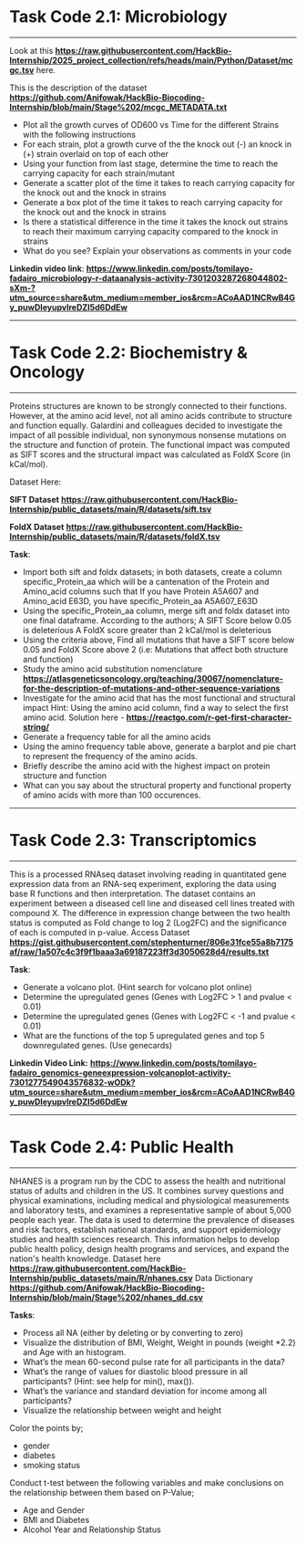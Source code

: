 # Task Code 2.1: Microbiology
---
Look at this **https://raw.githubusercontent.com/HackBio-Internship/2025_project_collection/refs/heads/main/Python/Dataset/mcgc.tsv** here.

This is the description of the dataset **https://github.com/Anifowak/HackBio-Biocoding-Internship/blob/main/Stage%202/mcgc_METADATA.txt**

- Plot all the growth curves of OD600 vs Time for the different Strains with the following instructions
- For each strain, plot a growth curve of the the knock out (-) an knock in (+) strain overlaid on top of each other
- Using your function from last stage, determine the time to reach the carrying capacity for each strain/mutant
- Generate a scatter plot of the time it takes to reach carrying capacity for the knock out and the knock in strains
- Generate a box plot of the time it takes to reach carrying capacity for the knock out and the knock in strains
- Is there a statistical difference in the time it takes the knock out strains to reach their maximum carrying capacity compared to the knock in strains
- What do you see? Explain your observations as comments in your code

**Linkedin video link**: **https://www.linkedin.com/posts/tomilayo-fadairo_microbiology-r-dataanalysis-activity-7301203287268044802-sXm-?utm_source=share&utm_medium=member_ios&rcm=ACoAAD1NCRwB4Gy_puwDIeyupvlreDZI5d6DdEw**

---

# Task Code 2.2: Biochemistry & Oncology
---
Proteins structures are known to be strongly connected to their functions. However, at the amino acid level, not all amino acids contribute to structure and function equally. Galardini and colleagues decided to investigate the impact of all possible individual, non synonymous nonsense mutations on the structure and function of protein.
The functional impact was computed as SIFT scores and the structural impact was calculated as FoldX Score (in kCal/mol).

Dataset Here:

**SIFT Dataset** **https://raw.githubusercontent.com/HackBio-Internship/public_datasets/main/R/datasets/sift.tsv**

**FoldX Dataset** **https://raw.githubusercontent.com/HackBio-Internship/public_datasets/main/R/datasets/foldX.tsv**

**Task**:
- Import both sift and foldx datasets; in both datasets, create a column specific_Protein_aa which will be a cantenation of the Protein and Amino_acid columns such that If you have Protein A5A607 and Amino_acid E63D, you have specific_Protein_aa A5A607_E63D
- Using the specific_Protein_aa column, merge sift and foldx dataset into one final dataframe.
According to the authors;
A SIFT Score below 0.05 is deleterious
A FoldX score greater than 2 kCal/mol is deleterious
- Using the criteria above, Find all mutations that have a SIFT score below 0.05 and FoldX Score above 2 (i.e: Mutations that affect both structure and function)
- Study the amino acid substitution nomenclature **https://atlasgeneticsoncology.org/teaching/30067/nomenclature-for-the-description-of-mutations-and-other-sequence-variations**
- Investigate for the amino acid that has the most functional and structural impact
Hint: Using the amino acid column, find a way to select the first amino acid. Solution here - **https://reactgo.com/r-get-first-character-string/**
- Generate a frequency table for all the amino acids
- Using the amino frequency table above, generate a barplot and pie chart to represent the frequency of the amino acids.
- Briefly describe the amino acid with the highest impact on protein structure and function
- What can you say about the structural property and functional property of amino acids with more than 100 occurences.

---

# Task Code 2.3: Transcriptomics
---
This is a processed RNAseq dataset involving reading in quantitated gene expression data from an RNA-seq experiment, exploring the data using base R functions and then interpretation. The dataset contains an experiment between a diseased cell line and diseased cell lines treated with compound X. The difference in expression change between the two health status is computed as Fold change to log 2 (Log2FC) and the significance of each is computed in p-value.
Access Dataset **https://gist.githubusercontent.com/stephenturner/806e31fce55a8b7175af/raw/1a507c4c3f9f1baaa3a69187223ff3d3050628d4/results.txt**

**Task**:
- Generate a volcano plot. (Hint search for volcano plot online)
- Determine the upregulated genes (Genes with Log2FC > 1 and pvalue < 0.01)
- Determine the upregulated genes (Genes with Log2FC < -1 and pvalue < 0.01)
- What are the functions of the top 5 upregulated genes and top 5 downregulated genes. (Use genecards)

**Linkedin Video Link:** **https://www.linkedin.com/posts/tomilayo-fadairo_genomics-geneexpression-volcanoplot-activity-7301277549043576832-wODk?utm_source=share&utm_medium=member_ios&rcm=ACoAAD1NCRwB4Gy_puwDIeyupvlreDZI5d6DdEw**

---

# Task Code 2.4: Public Health
---
NHANES is a program run by the CDC to assess the health and nutritional status of adults and children in the US. It combines survey questions and physical examinations, including medical and physiological measurements and laboratory tests, and examines a representative sample of about 5,000 people each year. The data is used to determine the prevalence of diseases and risk factors, establish national standards, and support epidemiology studies and health sciences research. This information helps to develop public health policy, design health programs and services, and expand the nation's health knowledge.
Dataset here **https://raw.githubusercontent.com/HackBio-Internship/public_datasets/main/R/nhanes.csv**
Data Dictionary **https://github.com/Anifowak/HackBio-Biocoding-Internship/blob/main/Stage%202/nhanes_dd.csv**

**Tasks**:
- Process all NA (either by deleting or by converting to zero)
- Visualize the distribution of BMI, Weight, Weight in pounds (weight *2.2) and Age with an histogram.
- What’s the mean 60-second pulse rate for all participants in the data?
- What’s the range of values for diastolic blood pressure in all participants? (Hint: see help for min(), max()).
- What’s the variance and standard deviation for income among all participants?
- Visualize the relationship between weight and height

Color the points by;
- gender
- diabetes
- smoking status

Conduct t-test between the following variables and make conclusions on the relationship between them based on P-Value;
- Age and Gender
- BMI and Diabetes
- Alcohol Year and Relationship Status
